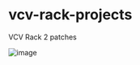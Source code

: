 # vcv-rack-projects
 VCV Rack 2 patches
 
 ![image](https://user-images.githubusercontent.com/53580358/216421802-04f3b9f0-de45-472c-bd54-9a99fabda4c4.png)


